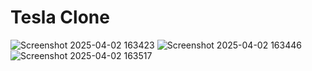 # Tesla Clone

![Screenshot 2025-04-02 163423](https://github.com/user-attachments/assets/322698b6-6a28-475f-a1b6-347ad1ec9158)
![Screenshot 2025-04-02 163446](https://github.com/user-attachments/assets/e2e6b625-df80-4dfe-bb74-b6af4127ee2d)
![Screenshot 2025-04-02 163517](https://github.com/user-attachments/assets/26bca8e7-3a05-49ab-bc26-9b14b577fb0f)
